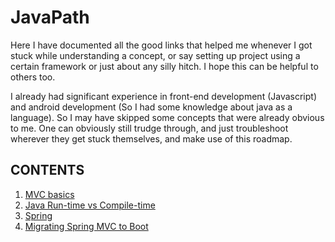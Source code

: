 # JavaPath

Here I have documented all the good links that helped me whenever I got stuck while understanding a concept, or say setting up project using a certain framework or just about any silly hitch. I hope this can be helpful to others too.

I already had significant experience in front-end development (Javascript) and android development (So I had some knowledge about java as a language). So I may have skipped some concepts that were already obvious to me. One can obviously still trudge through, and just troubleshoot wherever they get stuck themselves, and make use of this roadmap.

## CONTENTS

1. [MVC basics](https://github.com/kumar935/JavaPath/tree/master/01%20mvc-basics)
2. [Java Run-time vs Compile-time](https://github.com/kumar935/JavaPath/tree/master/02%20runtime-vs-compiletime)
3. [Spring](https://github.com/kumar935/JavaPath/tree/master/03%20spring)
4. [Migrating Spring MVC to Boot](https://github.com/kumar935/JavaPath/tree/master/Migrating%20Spring%20MVC%20to%20boot)
